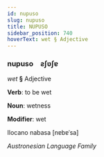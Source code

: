 ```yaml
---
id: nupuso
slug: nupuso
title: NUPUSO
sidebar_position: 740
hoverText: wet § Adjective
---
```


### nupuso&emsp;<span kind="abugida">ƨʃʋʃɐ</span>

*wet* **§** Adjective

**Verb**: to be wet

**Noun**: wetness

**Modifier**: wet

Ilocano nabasa [nɐbɐˈsa]

*Austronesian Language Family*